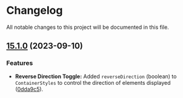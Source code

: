 # Changelog

All notable changes to this project will be documented in this file.

## [15.1.0](https://github.com/Karim-Nabarawi/angular-horizontal-scroll/compare/v15.0.1...v15.1.0) (2023-09-10)

### Features

- **Reverse Direction Toggle:** Added `reverseDirection` (boolean) to `ContainerStyles` to control the direction of elements displayed ([0dda9c5](https://github.com/Karim-Nabarawi/angular-horizontal-scroll/commit/0dda9c515d1ba120be686a07a3c5fd4c58e81d1b)).
